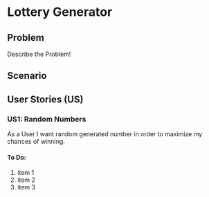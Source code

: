 # Lottery Generator

## Problem
Describe the Problem!

## Scenario

## User Stories (US)
### US1: Random Numbers
As a User I want random generated number in order to maximize my chances of winning. 


#### To Do: 
1) item 1 
2) item 2
3) item 3


